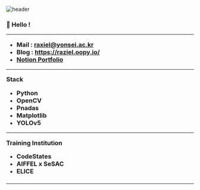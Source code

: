 ![header](https://capsule-render.vercel.app/api?type=slice&color=D3D3D3&height=300&section=header&text=KangMin%20Jung👻%20&fontAlign=80&fontSize=40&fontColor=474747&animation=twinkling)







<h3 align="left">
 👻 Hello ! 
  
 

 ***
 - Mail : raxiel@yonsei.ac.kr
 - Blog : https://raziel.oopy.io/
 - [Notion Portfolio](https://sefer-raziel.notion.site/Portfolio-75bcfe4ea6d94e658b422ede5e9cbf4d)
 ***
 Stack
 - Python
 - OpenCV
 - Pnadas
 - Matplotlib
 - YOLOv5
 
 
 ***
 Training Institution
 - CodeStates
 - AIFFEL x SeSAC
 - ELICE
 <h3 align="middle">
  

***

  
<!--
**Raziel-JKM/Raziel-JKM** is a ✨ _special_ ✨ repository because its `README.md` (this file) appears on your GitHub profile.

Here are some ideas to get you started:

- 🔭 I’m currently working on ...
- 🌱 I’m currently learning ...
- 👯 I’m looking to collaborate on ...
- 🤔 I’m looking for help with ...
- 💬 Ask me about ...
- 📫 How to reach me: ...
- 😄 Pronouns: ...
- ⚡ Fun fact: ...
-->
